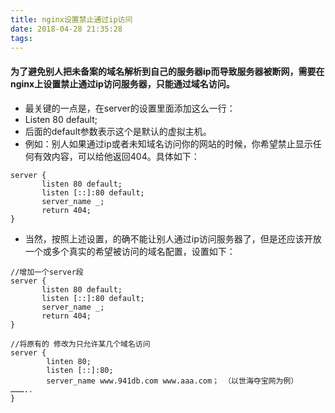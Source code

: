 ```yaml
---
title: nginx设置禁止通过ip访问
date: 2018-04-28 21:35:28
tags:
---
```

#### 为了避免别人把未备案的域名解析到自己的服务器ip而导致服务器被断网，需要在nginx上设置禁止通过ip访问服务器，只能通过域名访问。  
- 最关键的一点是，在server的设置里面添加这么一行：  
- Listen 80 default;  
- 后面的default参数表示这个是默认的虚拟主机。  
- 例如：别人如果通过ip或者未知域名访问你的网站的时候，你希望禁止显示任何有效内容，可以给他返回404。具体如下：  
```
server {  
       listen 80 default;
       listen [::]:80 default;
       server_name _;  
       return 404;  
}  
```
- 当然，按照上述设置，的确不能让别人通过ip访问服务器了，但是还应该开放一个或多个真实的希望被访问的域名配置，设置如下：  
```
//增加一个server段
server {  
       listen 80 default;
       listen [::]:80 default;
       server_name _;  
       return 404;  
} 

//将原有的 修改为只允许某几个域名访问
server {  
        linten 80; 
        listen [::]:80;
        server_name www.941db.com www.aaa.com； （以世海夺宝网为例）  
………..  
} 
```